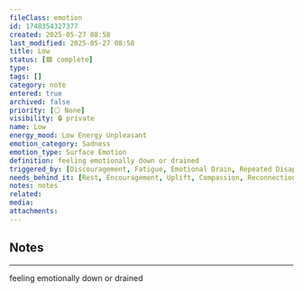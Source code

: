 ```yaml
---
fileClass: emotion
id: 1748354327377
created: 2025-05-27 08:58
last_modified: 2025-05-27 08:58
title: Low
status: [🟩 complete]
type: 
tags: []
category: note
entered: true
archived: false
priority: [⚪ None]
visibility: 🔒 private
name: Low
energy_mood: Low Energy Unpleasant
emotion_category: Sadness
emotion_type: Surface Emotion
definition: feeling emotionally down or drained
triggered_by: [Discouragement, Fatigue, Emotional Drain, Repeated Disappointment]
needs_behind_it: [Rest, Encouragement, Uplift, Compassion, Reconnection]
notes: notes
related: 
media: 
attachments:
---
```


## Notes
---
feeling emotionally down or drained

